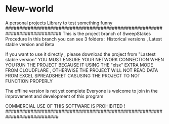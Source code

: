 # New-world
A personal projects Library to test something funny
############################################################################
This is the project branch of SweepStakes Procedure
In this branch you can see 3 folders : Historical versions , Latest stable version and Beta

If you want to use it directly , please download the project from "Lastest stable version"
YOU MUST ENSURE YOUR NETWORK CONNECTION WHEN YOU RUN THE PROJECT BECAUSE IT USING THE "xlsx" EXTRA MODE FROM CLOUDFLARE , OTHERWISE THE PROJECT WILL NOT READ DATA FROM EXCEL SPREADSHEET CASUSING THE PROJECT TO NOT FUNCTION PROPERLY

The offline version is not yet complete
Everyone is welcome to join in the improvement and development of this program

COMMERCIAL USE OF THIS SOFTWARE IS PROHIBITED !
###########################################################################
